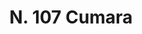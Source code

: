 ---
title: "N. 107 Cumara"
permalink: "/edition/plant107/"
plant-name: "N. 107"
plant-number: "107"
plant-xml: "/assets/xml/plant107.xml"
plant-img1: "/assets/img/plant107_verso.jpg"
plant-img2: "/assets/img/plant107.jpg"
plant-title: "N. 107 Cumara"
plant-taxon-link: "http://www.worldfloraonline.org/taxon/wfo-0000543204"
plant-taxon-content: "[Arbutus Unedo L.]"
layout: single-xml
---